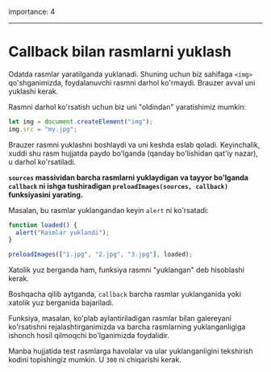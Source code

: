 importance: 4

---

# Callback bilan rasmlarni yuklash

Odatda rasmlar yaratilganda yuklanadi. Shuning uchun biz sahifaga `<img>` qo'shganimizda, foydalanuvchi rasmni darhol ko'rmaydi. Brauzer avval uni yuklashi kerak.

Rasmni darhol ko'rsatish uchun biz uni "oldindan" yaratishimiz mumkin:

```js
let img = document.createElement("img");
img.src = "my.jpg";
```

Brauzer rasmni yuklashni boshlaydi va uni keshda eslab qoladi. Keyinchalik, xuddi shu rasm hujjatda paydo bo'lganda (qanday bo'lishidan qat'iy nazar), u darhol ko'rsatiladi.

**`sources` massividan barcha rasmlarni yuklaydigan va tayyor bo'lganda `callback` ni ishga tushiradigan `preloadImages(sources, callback)` funksiyasini yarating.**

Masalan, bu rasmlar yuklangandan keyin `alert` ni ko'rsatadi:

```js
function loaded() {
  alert("Rasmlar yuklandi");
}

preloadImages(["1.jpg", "2.jpg", "3.jpg"], loaded);
```

Xatolik yuz berganda ham, funksiya rasmni "yuklangan" deb hisoblashi kerak.

Boshqacha qilib aytganda, `callback` barcha rasmlar yuklanganida yoki xatolik yuz berganida bajariladi.

Funksiya, masalan, ko'plab aylantiriladigan rasmlar bilan galereyani ko'rsatishni rejalashtirganimizda va barcha rasmlarning yuklanganligiga ishonch hosil qilmoqchi bo'lganimizda foydalidir.

Manba hujjatida test rasmlarga havolalar va ular yuklanganligini tekshirish kodini topishingiz mumkin. U `300` ni chiqarishi kerak.
